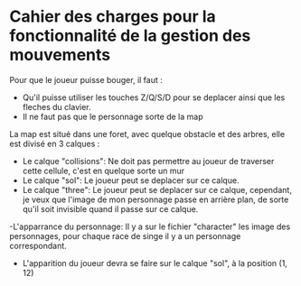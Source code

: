 # Cahier des charges pour la fonctionnalité de la gestion des mouvements

Pour que le joueur puisse bouger, il faut :

- Qu'il puisse utiliser les touches Z/Q/S/D pour se deplacer ainsi que les fleches du clavier. 
- Il ne faut pas que le personnage sorte de la map

La map est situé dans une foret, avec quelque obstacle et des arbres, elle est divisé en 3 calques : 
- Le calque "collisions": 
    Ne doit pas permettre au joueur de traverser cette cellule, c'est en quelque sorte un mur 
- Le calque "sol": 
    Le joueur peut se deplacer sur ce calque.
- Le calque "three": 
    Le joueur peut se deplacer sur ce calque, cependant, je veux que l'image de mon personnage passe en arrière plan, de sorte qu'il soit invisible quand il passe sur ce calque.

-L'apparrance du personnage: 
Il y a sur le fichier "character" les image des personnages, pour chaque race de singe il y a un personnage correspondant.

- L'apparition du joueur devra se faire sur le calque "sol", à la position (1, 12)

